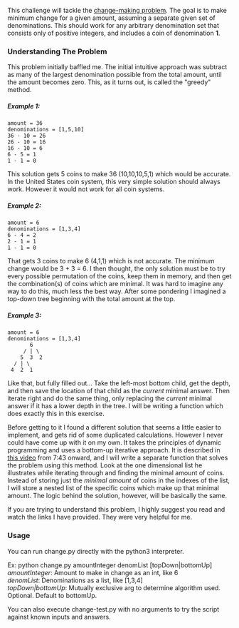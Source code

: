 This challenge will tackle the [change-making problem](https://en.wikipedia.org/wiki/Change-making_problem). The goal is to make minimum change for a given amount, assuming a separate given set of denominations. This should work for any arbitrary denomination set that consists only of positive integers, and includes a coin of denomination **1**.

### Understanding The Problem

This problem initially baffled me. The initial intuitive approach was subtract as many of the largest denomination possible from the total amount, until the amount becomes zero. This, as it turns out, is called the "greedy" method.

##### Example 1:
```
amount = 36
denominations = [1,5,10]
36 - 10 = 26
26 - 10 = 16
16 - 10 = 6
6 - 5 = 1
1 - 1 = 0
```

This solution gets 5 coins to make 36 (10,10,10,5,1) which would be accurate. In the United States coin system, this very simple solution should always work. However it would not work for all coin systems.

##### Example 2:
```
amount = 6
denominations = [1,3,4]
6 - 4 = 2
2 - 1 = 1
1 - 1 = 0
```

That gets 3 coins to make 6 (4,1,1) which is not accurate. The minimum change would be 3 + 3 = 6. I then thought, the only solution must be to try every possible permutation of the coins, keep them in memory, and then get the combination(s) of coins which are minimal. It was hard to imagine any way to do this, much less the best way. After some pondering I imagined a top-down tree beginning with the total amount at the top.

##### Example 3:
```
amount = 6
denominations = [1,3,4]
       6
     / | \
    5  3  2
  / | \
 4  2  1
```

Like that, but fully filled out... Take the left-most bottom child, get the depth, and then save the location of that child as the *current* minimal answer. Then iterate right and do the same thing, only replacing the *current* minimal answer if it has a lower depth in the tree. I will be writing a function which does exactly this in this exercise.

Before getting to it I found a different solution that seems a little easier to implement, and gets rid of some duplicated calculations. However I never could have come up with it on my own. It takes the principles of dynamic programming and uses a bottom-up iterative approach. It is described in [this video](https://www.youtube.com/watch?v=jgiZlGzXMBw) from 7:43 onward, and I will write a separate function that solves the problem using this method. Look at the one dimensional list he illustrates while iterating through and finding the minimal amount of coins. Instead of storing just the *minimal amount* of coins in the indexes of the list, I will store a nested list of the specific coins which make up that minimal amount. The logic behind the solution, however, will be basically the same.

If you are trying to understand this problem, I highly suggest you read and watch the links I have provided. They were very helpful for me.

### Usage

You can run change.py directly with the python3 interpreter.

Ex: python change.py amountInteger denomList [topDown|bottomUp]<br/>
*amountInteger*: Amount to make in change as an int, like 6<br/>
*denomList*: Denominations as a list, like [1,3,4]<br/>
*topDown|bottomUp*: Mutually exclusive arg to determine algorithm used. Optional. Default to bottomUp.

You can also execute change-test.py with no arguments to try the script against known inputs and answers.